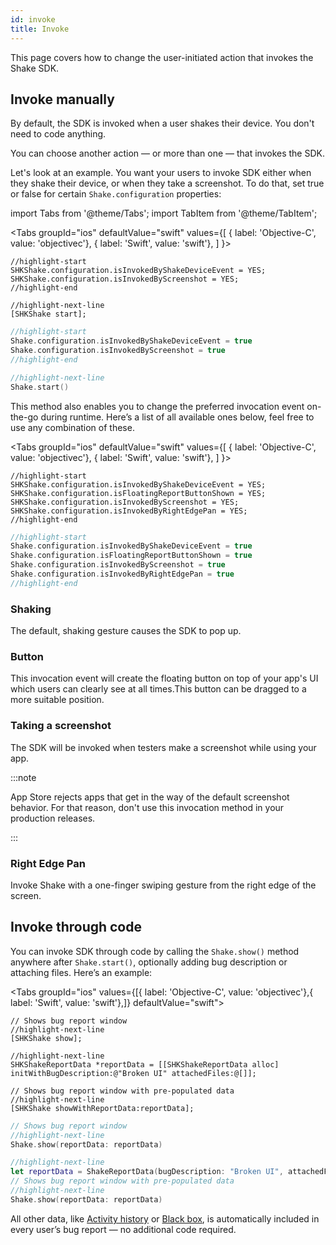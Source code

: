 ```yaml
---
id: invoke
title: Invoke
---
```

This page covers how to change the user-initiated action that invokes the Shake SDK.

## Invoke manually
By default, the SDK is invoked when a user shakes their device.
You don't need to code anything.

You can choose another action — or more than one — that invokes the SDK.

Let's look at an example.
You want your users to invoke SDK either when they shake their device, or when they take a screenshot.
To do that, set true or false for certain `Shake.configuration` properties:

import Tabs from '@theme/Tabs';
import TabItem from '@theme/TabItem';

<Tabs
  groupId="ios"
  defaultValue="swift"
  values={[
    { label: 'Objective-C', value: 'objectivec'},
    { label: 'Swift', value: 'swift'},
  ]
}>

<TabItem value="objectivec">

```objc title="AppDelegate.m"
//highlight-start
SHKShake.configuration.isInvokedByShakeDeviceEvent = YES;
SHKShake.configuration.isInvokedByScreenshot = YES;
//highlight-end

//highlight-next-line
[SHKShake start];
```

</TabItem>

<TabItem value="swift">

```swift title="AppDelegate.swift"
//highlight-start
Shake.configuration.isInvokedByShakeDeviceEvent = true
Shake.configuration.isInvokedByScreenshot = true
//highlight-end

//highlight-next-line
Shake.start()
```

</TabItem>
</Tabs>

This method also enables you to change the preferred invocation event on-the-go during runtime. Here’s a list of all available ones below, feel free to use any combination of these.

<Tabs
groupId="ios"
defaultValue="swift"
values={[
{ label: 'Objective-C', value: 'objectivec'},
{ label: 'Swift', value: 'swift'},
]
}>

<TabItem value="objectivec">

```objc title="AppDelegate.m"
//highlight-start
SHKShake.configuration.isInvokedByShakeDeviceEvent = YES;
SHKShake.configuration.isFloatingReportButtonShown = YES;
SHKShake.configuration.isInvokedByScreenshot = YES;
SHKShake.configuration.isInvokedByRightEdgePan = YES;
//highlight-end
```

</TabItem>

<TabItem value="swift">

```swift title="AppDelegate.swift"
//highlight-start
Shake.configuration.isInvokedByShakeDeviceEvent = true
Shake.configuration.isFloatingReportButtonShown = true
Shake.configuration.isInvokedByScreenshot = true
Shake.configuration.isInvokedByRightEdgePan = true
//highlight-end
```

</TabItem>
</Tabs>

### Shaking
The default, shaking gesture causes the SDK to pop up.

### Button
This invocation event will create the floating button on top of your app's UI which users can clearly see at all times.This button can be dragged to a more suitable position.

### Taking a screenshot
The SDK will be invoked when testers make a screenshot while using your app.

:::note

App Store rejects apps that get in the way of the default screenshot behavior. For that reason, don't use this invocation method in your production releases.

:::

### Right Edge Pan
Invoke Shake with a one-finger swiping gesture from the right edge of the screen.

## Invoke through code
You can invoke SDK through code by calling the `Shake.show()` method anywhere after `Shake.start()`, optionally adding bug description or attaching files. Here’s an example:

<Tabs groupId="ios" values={[{ label: 'Objective-C', value: 'objectivec'},{ label: 'Swift', value: 'swift'},]} defaultValue="swift"><TabItem value="objectivec">

```objc title="AppDelegate.m"
// Shows bug report window
//highlight-next-line
[SHKShake show];

//highlight-next-line
SHKShakeReportData *reportData = [[SHKShakeReportData alloc] initWithBugDescription:@"Broken UI" attachedFiles:@[]];

// Shows bug report window with pre-populated data
//highlight-next-line
[SHKShake showWithReportData:reportData]; 
```

</TabItem><TabItem value="swift">

```swift title="AppDelegate.swift"
// Shows bug report window
//highlight-next-line
Shake.show(reportData: reportData)

//highlight-next-line
let reportData = ShakeReportData(bugDescription: "Broken UI", attachedFiles: [])
// Shows bug report window with pre-populated data
//highlight-next-line
Shake.show(reportData: reportData)
```

</TabItem></Tabs>

All other data, like [Activity history](ios/activity.md) or [Black box](ios/blackbox.md), is automatically included in every user’s bug report — no additional code required.
